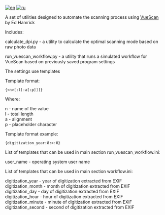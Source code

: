 [![en](https://img.shields.io/badge/lang-en-red.svg)](https://github.com/nalivayev/florentine_abbot/blob/main/README.md)
[![ru](https://img.shields.io/badge/lang-ru-yellow.svg)](https://github.com/nalivayev/florentine_abbot/blob/main/README.ru.md)

A set of utilities designed to automate the scanning process using [VueScan](https://www.hamrick.com) by Ed Hamrick

Includes:

calculate_dpi.py - a utility to calculate the optimal scanning mode based on raw photo data

run_vuescan_workflow.py - a utility that runs a simulated workflow for VueScan based on previously saved program settings

The settings use templates

Template format:

`{<n>[:l[:a[:p]]]}`

Where:

n - name of the value  
l - total length  
a - alignment  
p - placeholder character  

Template format example:

`{digitization_year:8:>:0}`

List of templates that can be used in main section run_vuescan_workflow.ini:

user_name - operating system user name


List of templates that can be used in main section workflow.ini:

digitization_year - year of digitization extracted from EXIF  
digitization_month - month of digitization extracted from EXIF  
digitization_day - day of digitization extracted from EXIF  
digitization_hour - hour of digitization extracted from EXIF  
digitization_minute - minute of digitization extracted from EXIF  
digitization_second - second of digitization extracted from EXIF

